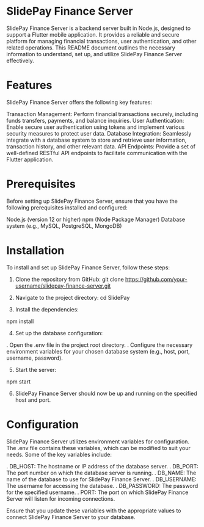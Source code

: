 # SlidePay Finance Server
SlidePay Finance Server is a backend server built in Node.js, designed to support a Flutter mobile application. It provides a reliable and secure platform for managing financial transactions, user authentication, and other related operations. This README document outlines the necessary information to understand, set up, and utilize SlidePay Finance Server effectively.



# Features
SlidePay Finance Server offers the following key features:

Transaction Management: Perform financial transactions securely, including funds transfers, payments, and balance inquiries.
User Authentication: Enable secure user authentication using tokens and implement various security measures to protect user data.
Database Integration: Seamlessly integrate with a database system to store and retrieve user information, transaction history, and other relevant data.
API Endpoints: Provide a set of well-defined RESTful API endpoints to facilitate communication with the Flutter application.


# Prerequisites
Before setting up SlidePay Finance Server, ensure that you have the following prerequisites installed and configured:

Node.js (version 12 or higher)
npm (Node Package Manager)
Database system (e.g., MySQL, PostgreSQL, MongoDB)

# Installation
To install and set up SlidePay Finance Server, follow these steps:

1. Clone the repository from GitHub:
git clone https://github.com/your-username/slidepay-finance-server.git


2. Navigate to the project directory:
cd SlidePay

3. Install the dependencies:

npm install

4. Set up the database configuration:

. Open the .env file in the project root directory.
. Configure the necessary environment variables for your chosen database system (e.g., host, port, username, password).

5. Start the server:

npm start

6. SlidePay Finance Server should now be up and running on the specified host and port.

# Configuration
SlidePay Finance Server utilizes environment variables for configuration. The .env file contains these variables, which can be modified to suit your needs. Some of the key variables include:

. DB_HOST: The hostname or IP address of the database server.
. DB_PORT: The port number on which the database server is running.
. DB_NAME: The name of the database to use for SlidePay Finance Server.
. DB_USERNAME: The username for accessing the database.
. DB_PASSWORD: The password for the specified username.
. PORT: The port on which SlidePay Finance Server will listen for incoming connections.

Ensure that you update these variables with the appropriate values to connect SlidePay Finance Server to your database.


